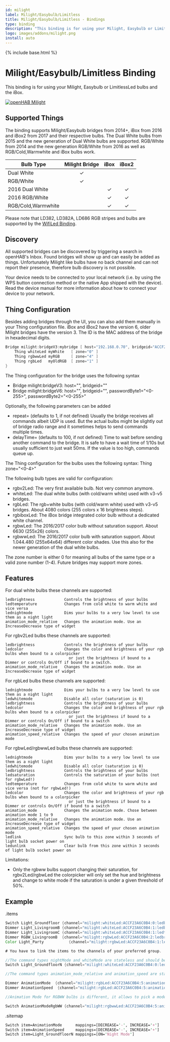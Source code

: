 ```yaml
---
id: milight
label: Milight/Easybulb/Limitless
title: Milight/Easybulb/Limitless - Bindings
type: binding
description: "This binding is for using your Milight, Easybulb or LimitlessLed bulbs and the iBox."
logo: images/addons/milight.png
install: auto
---
```


<!-- Attention authors: Do not edit directly. Please add your changes to the appropriate source repository -->

{% include base.html %}

# Milight/Easybulb/Limitless Binding

<AddonLogo />

This binding is for using your Milight, Easybulb or LimitlessLed bulbs and the iBox.

[![openHAB Milight](https://img.youtube.com/vi/zNe9AkQbfmc/0.jpg)](https://www.youtube.com/watch?v=zNe9AkQbfmc)

## Supported Things

The binding supports Milight/Easybulb bridges from 2014+, iBox from 2016 and iBox2 from 2017 and their respective bulbs.
The Dual White bulbs from 2015 and the new generation of Dual White bulbs are supported.
RGB/White from 2014 and the new generation RGB/White from 2016 as well as RGB/Cold,Warmwhite and iBox bulbs work.

| Bulb Type          | Milight Bridge | iBox  | iBox2 |
|--------------------|:--------------:|:-----:|:-----:|
| Dual White         |       ✓        |       |       |
| RGB/White          |       ✓        |       |       |
| 2016 Dual White    |                |   ✓   |   ✓   |
| 2016 RGB/White     |                |   ✓   |   ✓   |
| RGB/Cold,Warmwhite |                |   ✓   |   ✓   |

Please note that LD382, LD382A, LD686 RGB stripes and bulbs are supported by the
[WifiLed Binding](https://www.openhab.org/addons/bindings/wifiled/).

## Discovery

All supported bridges can be discovered by triggering a search in openHAB's Inbox.
Found bridges will show up and can easily be added as things.
Unfortunately Milight like bulbs have no back channel and can not report their presence, therefore
bulb discovery is not possible.

Your device needs to be connected to your local network (i.e. by using the WPS button connection method or the native App shipped with the device).
Read the device manual for more information about how to connect your device to your network.

## Thing Configuration

Besides adding bridges through the UI, you can also add them manually in your Thing
configuration file.
iBox and iBox2 have the version 6, older Milight bridges have the version 3.
The ID is the MAC address of the bridge in hexadecimal digits.

```java
Bridge milight:bridgeV3:mybridge [ host="192.168.0.70", bridgeid="ACCF23A6C0B4", passwordByte1=0, passwordByte2=0, repeat=2, delayTime=75 ] {
    Thing whiteLed myWhite   [ zone="0" ]
    Thing rgbwwLed myRGB     [ zone="4" ]
    Thing rgbLed   myOldRGB  [ zone="1" ]
}
```

The Thing configuration for the bridge uses the following syntax

- Bridge milight:bridgeV3:<any name> host="<IP-Address of bridge>", bridgeid="<mac>"
- Bridge milight:bridgeV6:<any name> host="<IP-Address of bridge>", bridgeid="<mac>", passwordByte1="<0-255>", passwordByte2="<0-255>"

Optionally, the following parameters can be added

- repeat=<integer> (defaults to 1, if not defined)
  Usually the bridge receives all commands albeit UDP is used. But the actual bulbs might be slightly out of bridge radio range and it sometimes helps to send commands multiple times.
- delayTime=<integer for ms> (defaults to 100, if not defined)
  Time to wait before sending another command to the bridge. It is safe to have a wait time of 1/10s but usually sufficient to just wait 50ms. If the value is too high, commands queue up.

The Thing configuration for the bulbs uses the following syntax:
Thing <type of bulb> <any name> zone="<0-4>"

The following bulb types are valid for configuration:

- rgbv2Led:   The very first available bulb. Not very common anymore.
- whiteLed:   The dual white bulbs (with cold/warm white) used with v3-v5 bridges.
- rgbLed:     The rgb+white bulbs (with cold/warm white) used with v3-v5 bridges. About 4080 colors (255 colors x 16 brightness steps).
- rgbiboxLed: The iBox bridge integrated color bulb without a dedicated white channel.
- rgbwLed:    The 2016/2017 color bulb without saturation support. About 6630 (255x26) colors.
- rgbwwLed:   The 2016/2017 color bulb with saturation support. About 1.044.480 (255x64x64) different color shades. Use this also for the newer generation of the dual white bulbs.

The zone number is either 0 for meaning all bulbs of the same type or a valid zone number (1-4).
Future bridges may support more zones.

## Features

For dual white bulbs these channels are supported:

```text
ledbrightness             Controls the brightness of your bulbs
ledtemperature            Changes from cold white to warm white and vice versa
lednightmode              Dims your bulbs to a very low level to use them as a night light
animation_mode_relative   Changes the animation mode. Use an IncreaseDecrease type of widget
```

For rgbv2Led bulbs these channels are supported:

```text
ledbrightness             Controls the brightness of your bulbs
ledcolor                  Changes the color and brightness of your rgb bulbs when bound to a colorpicker
                            or just the brightness if bound to a Dimmer or controls On/Off if bound to a switch.
animation_mode_relative   Changes the animation mode. Use an IncreaseDecrease type of widget
```

For rgbLed bulbs these channels are supported:

```text
lednightmode              Dims your bulbs to a very low level to use them as a night light
ledwhitemode              Disable all color (saturation is 0)
ledbrightness             Controls the brightness of your bulbs
ledcolor                  Changes the color and brightness of your rgb bulbs when bound to a colorpicker
                            or just the brightness if bound to a Dimmer or controls On/Off if bound to a switch
animation_mode_relative   Changes the animation mode. Use an IncreaseDecrease type of widget
animation_speed_relative  Changes the speed of your chosen animation mode
```

For rgbwLed/rgbwwLed bulbs these channels are supported:

```text
lednightmode              Dims your bulbs to a very low level to use them as a night light
ledwhitemode              Disable all color (saturation is 0)
ledbrightness             Controls the brightness of your bulbs
ledsaturation             Controls the saturation of your bulbs (not for rgbwLed!)
ledtemperature            Changes from cold white to warm white and vice versa (not for rgbwLed!)
ledcolor                  Changes the color and brightness of your rgb bulbs when bound to a colorpicker
                            or just the brightness if bound to a Dimmer or controls On/Off if bound to a switch
animation_mode            Changes the animation mode. Chose between animation mode 1 to 9
animation_mode_relative   Changes the animation mode. Use an IncreaseDecrease type of widget
animation_speed_relative  Changes the speed of your chosen animation mode
ledlink                   Sync bulb to this zone within 3 seconds of light bulb socket power on
ledunlink                 Clear bulb from this zone within 3 seconds of light bulb socket power on
```

Limitations:

- Only the rgbww bulbs support changing their saturation, for rgbv2Led/rgbwLed the colorpicker will only set the hue and brightness and change to white mode if the saturation is under a given threshold of 50%.

## Example

.items

```java
Switch Light_Groundfloor {channel="milight:whiteLed:ACCF23A6C0B4:0:ledbrightness"}  //Switch for all white bulbs
Dimmer Light_LivingroomB {channel="milight:whiteLed:ACCF23A6C0B4:1:ledbrightness"}  //Dimmer changing brightness for bulb in zone 1
Dimmer Light_LivingroomC {channel="milight:whiteLed:ACCF23A6C0B4:1:ledtemperature"} //Dimmer changing colorTemperature for bulb in zone 1
Dimmer RGBW_LivingroomB  {channel="milight:rgbwLed:ACCF23A6C0B4:2:ledbrightness"}   //Dimmer changing brightness for RGBW bulb in zone 2
Color Light_Party           {channel="milight:rgbwLed:ACCF23A6C0B4:1:ledcolor"}        //Colorpicker for rgb bulbs

# You have to link the items to the channels of your preferred group.

//The command types nightMode and whiteMode are stateless and should be configured as pushbuttons as they only support a trigger action:
Switch Light_GroundfloorN {channel="milight:whiteLed:ACCF23A6C0B4:0:lednightmode", autoupdate="false"} //Activate the NightMode for all bulbs

//The command types animation_mode_relative and animation_speed are stateless and should be configured as pushbuttons as they only support INCREASE and DECREASE commands:

Dimmer AnimationMode  {channel="milight:rgbLed:ACCF23A6C0B4:5:animation_mode_relative", autoupdate="false"}
Dimmer AnimationSpeed  {channel="milight:rgbLed:ACCF23A6C0B4:5:animation_speed", autoupdate="false"}

//Animation Mode for RGBWW bulbs is different, it allows to pick a mode directly.

Switch AnimationModeRgbWW {channel="milight:rgbwwLed:ACCF23A6C0B4:5:animation_mode"}
```

.sitemap

```perl
Switch item=AnimationMode      mappings=[DECREASE='-', INCREASE='+']
Switch item=AnimationSpeed     mappings=[DECREASE='-', INCREASE='+']
Switch item=Light_GroundfloorN mappings=[ON='Night Mode']
```
